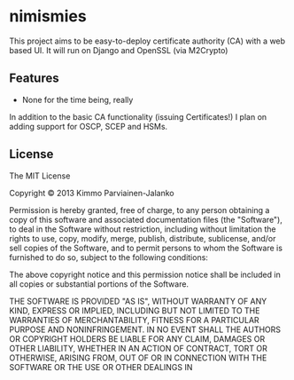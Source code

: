 # nimismies

This project aims to be easy-to-deploy certificate authority (CA) with a web based UI. It will run on Django and OpenSSL (via M2Crypto)

## Features

* None for the time being, really

In addition to the basic CA functionality (issuing Certificates!) I plan on
adding support for OSCP, SCEP and HSMs.

## License

The MIT License

Copyright © 2013 Kimmo Parviainen-Jalanko

Permission is hereby granted, free of charge, to any person obtaining a copy
of this software and associated documentation files (the "Software"), to deal
in the Software without restriction, including without limitation the rights
to use, copy, modify, merge, publish, distribute, sublicense, and/or sell
copies of the Software, and to permit persons to whom the Software is
furnished to do so, subject to the following conditions:

The above copyright notice and this permission notice shall be included in
all copies or substantial portions of the Software.

THE SOFTWARE IS PROVIDED "AS IS", WITHOUT WARRANTY OF ANY KIND, EXPRESS OR
IMPLIED, INCLUDING BUT NOT LIMITED TO THE WARRANTIES OF MERCHANTABILITY,
FITNESS FOR A PARTICULAR PURPOSE AND NONINFRINGEMENT. IN NO EVENT SHALL THE
AUTHORS OR COPYRIGHT HOLDERS BE LIABLE FOR ANY CLAIM, DAMAGES OR OTHER
LIABILITY, WHETHER IN AN ACTION OF CONTRACT, TORT OR OTHERWISE, ARISING FROM,
OUT OF OR IN CONNECTION WITH THE SOFTWARE OR THE USE OR OTHER DEALINGS IN

